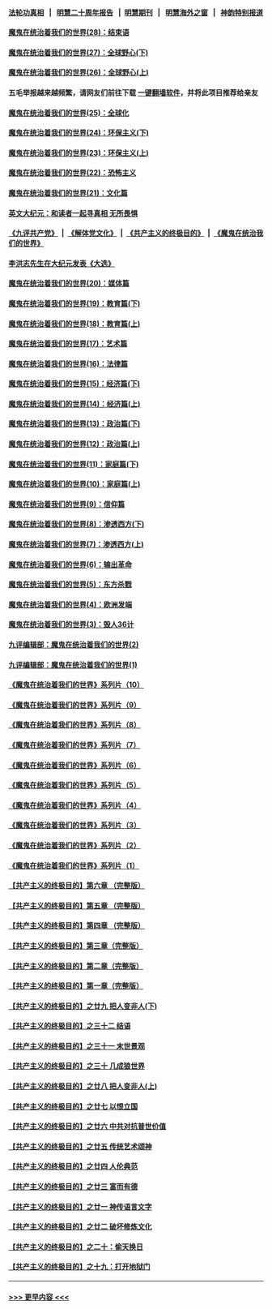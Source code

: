 #### [法轮功真相](https://github.com/gfw-breaker/truth/blob/master/README.md?t=0) &nbsp;&nbsp;|&nbsp;&nbsp; [明慧二十周年报告](https://github.com/gfw-breaker/mh-reports/blob/master/README.md?t=0) &nbsp;&nbsp;|&nbsp;&nbsp;[明慧期刊](https://github.com/gfw-breaker/mh-qikan) &nbsp;&nbsp;|&nbsp;&nbsp; [明慧海外之窗](https://github.com/gfw-breaker/mh-news/blob/master/README.md?t=0) &nbsp;&nbsp;|&nbsp;&nbsp; [神韵特别报道](https://github.com/gfw-breaker/mh-news/blob/master/shenyun.md?t=0)
#### [魔鬼在统治着我们的世界(28)：结束语](../pages/nsc422/n10936246.md?t=07230051) 
#### [魔鬼在统治着我们的世界(27)：全球野心(下)](../pages/nsc422/n10928319.md?t=07230051) 
#### [魔鬼在统治着我们的世界(26)：全球野心(上)](../pages/nsc422/n10900318.md?t=07230051) 
#### 五毛举报越来越频繁，请网友们前往下载 [一键翻墙软件](https://github.com/gfw-breaker/ssr-accounts)，并将此项目推荐给亲友
#### [魔鬼在统治着我们的世界(25)：全球化](../pages/nsc422/n10788205.md?t=07230051) 
#### [魔鬼在统治着我们的世界(24)：环保主义(下)](../pages/nsc422/n10695307.md?t=07230051) 
#### [魔鬼在统治着我们的世界(23)：环保主义(上)](../pages/nsc422/n10688613.md?t=07230051) 
#### [魔鬼在统治着我们的世界(22)：恐怖主义](../pages/nsc422/n10614727.md?t=07230051) 
#### [魔鬼在统治着我们的世界(21)：文化篇](../pages/nsc422/n10597706.md?t=07230051) 
#### [英文大纪元：和读者一起寻真相 无所畏惧](../pages/nsc422/n12542027.md?t=07230051) 
#### [《九评共产党》](https://github.com/begood0513/9ping.md/blob/master/README.md) &nbsp;|&nbsp; [《解体党文化》](../../../../jtdwh.md/blob/master/README.md)  &nbsp;|&nbsp; [《共产主义的终极目的》](../../../../gczydzjmd.md/blob/master/README.md) &nbsp;|&nbsp; [《魔鬼在统治我们的世界》](../../../../mgztzwmdsj.md/blob/master/README.md) 
#### [李洪志先生在大纪元发表《大选》](../pages/nsc422/n12534746.md?t=07230051) 
#### [魔鬼在统治着我们的世界(20)：媒体篇](../pages/nsc422/n10586579.md?t=07230051) 
#### [魔鬼在统治着我们的世界(19)：教育篇(下)](../pages/nsc422/n10564808.md?t=07230051) 
#### [魔鬼在统治着我们的世界(18)：教育篇(上)](../pages/nsc422/n10526970.md?t=07230051) 
#### [魔鬼在统治着我们的世界(17)：艺术篇](../pages/nsc422/n10499093.md?t=07230051) 
#### [魔鬼在统治着我们的世界(16)：法律篇](../pages/nsc422/n10485969.md?t=07230051) 
#### [魔鬼在统治着我们的世界(15)：经济篇(下)](../pages/nsc422/n10469975.md?t=07230051) 
#### [魔鬼在统治着我们的世界(14)：经济篇(上)](../pages/nsc422/n10457370.md?t=07230051) 
#### [魔鬼在统治着我们的世界(13)：政治篇(下)](../pages/nsc422/n10448270.md?t=07230051) 
#### [魔鬼在统治着我们的世界(12)：政治篇(上)](../pages/nsc422/n10444576.md?t=07230051) 
#### [魔鬼在统治着我们的世界(11)：家庭篇(下)](../pages/nsc422/n10440961.md?t=07230051) 
#### [魔鬼在统治着我们的世界(10)：家庭篇(上)](../pages/nsc422/n10435448.md?t=07230051) 
#### [魔鬼在统治着我们的世界(9)：信仰篇](../pages/nsc422/n10432159.md?t=07230051) 
#### [魔鬼在统治着我们的世界(8)：渗透西方(下)](../pages/nsc422/n10429603.md?t=07230051) 
#### [魔鬼在统治着我们的世界(7)：渗透西方(上)](../pages/nsc422/n10426013.md?t=07230051) 
#### [魔鬼在统治着我们的世界(6)：输出革命](../pages/nsc422/n10421536.md?t=07230051) 
#### [魔鬼在统治着我们的世界(5)：东方杀戮](../pages/nsc422/n10417707.md?t=07230051) 
#### [魔鬼在统治着我们的世界(4)：欧洲发端](../pages/nsc422/n10414890.md?t=07230051) 
#### [魔鬼在统治着我们的世界(3)：毁人36计](../pages/nsc422/n10411583.md?t=07230051) 
#### [九评编辑部：魔鬼在统治着我们的世界(2)](../pages/nsc422/n10410036.md?t=07230051) 
#### [九评编辑部：魔鬼在统治着我们的世界(1)](../pages/nsc422/n10406825.md?t=07230051) 
#### [《魔鬼在统治着我们的世界》系列片（10）](../pages/nsc422/n12292670.md?t=07230051) 
#### [《魔鬼在统治着我们的世界》系列片（9）](../pages/nsc422/n12290859.md?t=07230051) 
#### [《魔鬼在统治着我们的世界》系列片（8）](../pages/nsc422/n12287445.md?t=07230051) 
#### [《魔鬼在统治着我们的世界》系列片（7）](../pages/nsc422/n12283425.md?t=07230051) 
#### [《魔鬼在统治着我们的世界》系列片（6）](../pages/nsc422/n12282314.md?t=07230051) 
#### [《魔鬼在统治着我们的世界》系列片（5）](../pages/nsc422/n12281419.md?t=07230051) 
#### [《魔鬼在统治着我们的世界》系列片（4）](../pages/nsc422/n12274024.md?t=07230051) 
#### [《魔鬼在统治着我们的世界》系列片（3）](../pages/nsc422/n12271322.md?t=07230051) 
#### [《魔鬼在统治着我们的世界》系列片（2）](../pages/nsc422/n12269049.md?t=07230051) 
#### [《魔鬼在统治着我们的世界》系列片（1）](../pages/nsc422/n12267575.md?t=07230051) 
#### [【共产主义的终极目的】第六章 （完整版）](../pages/nsc422/n11428913.md?t=07230051) 
#### [【共产主义的终极目的】第五章 （完整版）](../pages/nsc422/n11428912.md?t=07230051) 
#### [【共产主义的终极目的】第四章 （完整版）](../pages/nsc422/n11428907.md?t=07230051) 
#### [【共产主义的终极目的】第三章（完整版）](../pages/nsc422/n11428848.md?t=07230051) 
#### [【共产主义的终极目的】第二章（完整版）](../pages/nsc422/n11428831.md?t=07230051) 
#### [【共产主义的终极目的】第一章（完整版）](../pages/nsc422/n11417651.md?t=07230051) 
#### [【共产主义的终极目的】之廿九 把人变非人(下)](../pages/nsc422/n11344140.md?t=07230051) 
#### [【共产主义的终极目的】之三十二 结语](../pages/nsc422/n11360535.md?t=07230051) 
#### [【共产主义的终极目的】之三十一 末世景观](../pages/nsc422/n11351129.md?t=07230051) 
#### [【共产主义的终极目的】之三十 几成狼世界](../pages/nsc422/n11348280.md?t=07230051) 
#### [【共产主义的终极目的】之廿八 把人变非人(上)](../pages/nsc422/n11340492.md?t=07230051) 
#### [【共产主义的终极目的】之廿七 以恨立国](../pages/nsc422/n11336944.md?t=07230051) 
#### [【共产主义的终极目的】之廿六 中共对抗普世价值](../pages/nsc422/n11324785.md?t=07230051) 
#### [【共产主义的终极目的】之廿五 传统艺术颂神](../pages/nsc422/n11296396.md?t=07230051) 
#### [【共产主义的终极目的】之廿四 人伦典范](../pages/nsc422/n11296397.md?t=07230051) 
#### [【共产主义的终极目的】之廿三 富而有德](../pages/nsc422/n11283598.md?t=07230051) 
#### [【共产主义的终极目的】之廿一 神传语言文字](../pages/nsc422/n11263265.md?t=07230051) 
#### [【共产主义的终极目的】之廿二 破坏修炼文化](../pages/nsc422/n11245728.md?t=07230051) 
#### [【共产主义的终极目的】之二十：偷天换日](../pages/nsc422/n11238846.md?t=07230051) 
#### [【共产主义的终极目的】之十九：打开地狱门](../pages/nsc422/n11206376.md?t=07230051) 

----
#### [ >>> 更早内容 <<< ](../indexes/nsc422-earlier.md)
